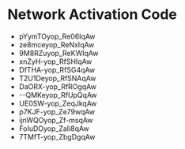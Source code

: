 # Network Activation Code
* pYymTOyop_Re06IqAw
* ze8mceyop_ReNxIqAw
* 9M8RZuyop_ReKWIqAw
* xnZyH-yop_RfSHIqAw
* DfTHA-yop_RfSG4qAw
* T2U1Deyop_RfSNAqAw
* DaORX-yop_RfROgqAw
* --QMKeyop_RfUpQqAw
* UE0SW-yop_ZeqJkqAw
* p7KJF-yop_Ze79wqAw
* ijnWQOyop_Zf-msqAw
* FoIuDOyop_ZaIi8qAw
* 7TMfT-yop_ZbgDgqAw